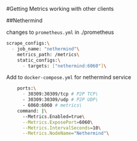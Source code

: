 #Getting Metrics working with other clients

##Nethermind

changes to `prometheus.yml` in ./prometheus

```sh
scrape_configs:\
  - job_name: "nethermind"\
    metrics_path: /metrics\
    static_configs:\
      - targets: ["nethermind:6060"]\
```

Add to `docker-compose.yml` for nethermind service 

```sh
    ports:\
      - 30309:30309/tcp # P2P TCP\
      - 30309:30309/udp # P2P UDP\
      - 6060:6060 # metrics\
    command: |\
      --Metrics.Enabled=true\
      --Metrics.ExposePort=6060\
      --Metrics.IntervalSeconds=10\
      --Metrics.NodeName="Nethermind"\
```   

